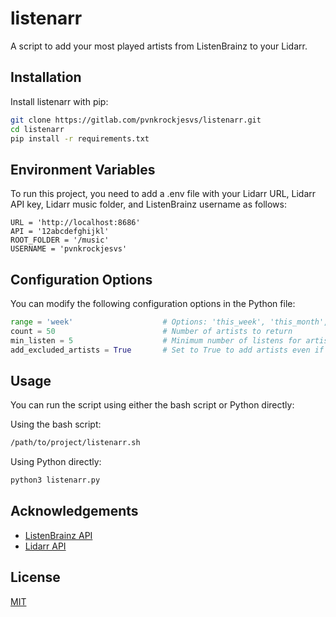 # listenarr

A script to add your most played artists from ListenBrainz to your Lidarr.

## Installation

Install listenarr with pip:

```bash
git clone https://gitlab.com/pvnkrockjesvs/listenarr.git
cd listenarr
pip install -r requirements.txt
```

## Environment Variables

To run this project, you need to add a .env file with your Lidarr URL, Lidarr API key, Lidarr music folder, and ListenBrainz username as follows:

```
URL = 'http://localhost:8686'
API = '12abcdefghijkl'
ROOT_FOLDER = '/music'
USERNAME = 'pvnkrockjesvs'
```

## Configuration Options

You can modify the following configuration options in the Python file:

```python
range = 'week'                    # Options: 'this_week', 'this_month', 'this_year', 'week', 'month', 'quarter', 'year', 'half_yearly', 'all_time'
count = 50                        # Number of artists to return
min_listen = 5                    # Minimum number of listens for artists within the range
add_excluded_artists = True       # Set to True to add artists even if they are on the Import List Exclusions
```

## Usage

You can run the script using either the bash script or Python directly:

Using the bash script:
```bash
/path/to/project/listenarr.sh
```

Using Python directly:
```bash
python3 listenarr.py
```

## Acknowledgements

- [ListenBrainz API](https://listenbrainz.readthedocs.io/en/latest/users/api/index.html)
- [Lidarr API](https://lidarr.audio/docs/api/)

## License

[MIT](https://choosealicense.com/licenses/mit/)
